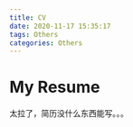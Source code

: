 ```yaml
---
title: CV
date: 2020-11-17 15:35:17
tags: Others
categories: Others
---
```


# My Resume

太拉了，简历没什么东西能写。。。

<object data="./CV_zky.pdf" type="application/pdf" width="100%" height="677px">